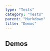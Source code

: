 ```yaml
---
type: "Tests"
category: "Tests"
parent: "Markdown"
title: "Demos"
---
```


## Demos

<demo>
  <demovanilla src="vanilla/components/core/slider/contain-center">
  </demovanilla>
  <demovanilla src="vanilla/components/core/slider/contain-left">
  </demovanilla>
  <demovanilla src="vanilla/components/core/slider/contain-right">
  </demovanilla>
  <demovanilla src="vanilla/components/core/slider/wrap-center">
  </demovanilla>
  <demovanilla src="vanilla/components/core/slider/wrap-left">
  </demovanilla>
  <demovanilla src="vanilla/components/core/slider/wrap-right">
  </demovanilla>
</demo>

<demo>
  <div class="gatsby_demo_item xt-toggle" data-iframe="iframe/components/core/toggle/events-methods">
  </div>
  <div class="gatsby_demo_item xt-toggle" data-iframe="iframe/components/core/slider/events-methods">
  </div>
  <div class="gatsby_demo_item xt-toggle" data-iframe="iframe/components/addons/navigation/scrolltoanchor">
  </div>
  <demovanilla src="vanilla/components/core/slider/progress">
  </demovanilla>
  <demovanilla src="vanilla/components/core/toggle/timing">
  </demovanilla>
  <demovanilla src="vanilla/components/core/toggle/auto">
  </demovanilla>
  <demovanilla src="vanilla/components/core/toggle/prevent-event">
  </demovanilla>
  <demovanilla src="vanilla/components/core/slider/overflow-auto-false">
  </demovanilla>
</demo>

<demo>
  <demovanilla src="vanilla/components/core/drop/event">
  </demovanilla>
  <demovanilla src="vanilla/components/core/drop/backdrop">
  </demovanilla>
  <demovanilla src="vanilla/components/core/overlay/disable">
  </demovanilla>
  <demovanilla src="vanilla/components/core/overlay/position">
  </demovanilla>
  <demovanilla src="vanilla/components/addons/slider/automaticscroll">
  </demovanilla>
</demo>

<demo>
  <div class="gatsby_demo_item xt-toggle" data-iframe="iframe/themes/hero/slider-hero-v2">
  </div>
  <div class="gatsby_demo_item xt-toggle" data-iframe="iframe/themes/listing/products-listing-v1">
  </div>
  <div class="gatsby_demo_item xt-toggle" data-iframe="iframe/themes/navigation/menu-navigation-v1">
  </div>
</demo>
